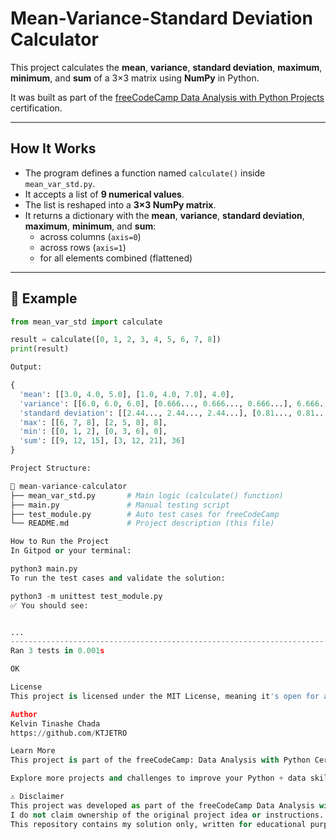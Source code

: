 # Mean-Variance-Standard Deviation Calculator

This project calculates the **mean**, **variance**, **standard deviation**, **maximum**, **minimum**, and **sum** of a 3×3 matrix using **NumPy** in Python.

It was built as part of the [freeCodeCamp Data Analysis with Python Projects](https://www.freecodecamp.org/learn/data-analysis-with-python/data-analysis-with-python-projects/mean-variance-standard-deviation-calculator) certification.

---

## How It Works

- The program defines a function named `calculate()` inside `mean_var_std.py`.
- It accepts a list of **9 numerical values**.
- The list is reshaped into a **3×3 NumPy matrix**.
- It returns a dictionary with the **mean**, **variance**, **standard deviation**, **maximum**, **minimum**, and **sum**:
  - across columns (`axis=0`)
  - across rows (`axis=1`)
  - for all elements combined (flattened)

---

## 🔁 Example

```python
from mean_var_std import calculate

result = calculate([0, 1, 2, 3, 4, 5, 6, 7, 8])
print(result)

Output:

{
  'mean': [[3.0, 4.0, 5.0], [1.0, 4.0, 7.0], 4.0],
  'variance': [[6.0, 6.0, 6.0], [0.666..., 0.666..., 0.666...], 6.666...],
  'standard deviation': [[2.44..., 2.44..., 2.44...], [0.81..., 0.81..., 0.81...], 2.58...],
  'max': [[6, 7, 8], [2, 5, 8], 8],
  'min': [[0, 1, 2], [0, 3, 6], 0],
  'sum': [[9, 12, 15], [3, 12, 21], 36]
}

Project Structure:

📁 mean-variance-calculator
├── mean_var_std.py       # Main logic (calculate() function)
├── main.py               # Manual testing script
├── test_module.py        # Auto test cases for freeCodeCamp
└── README.md             # Project description (this file)

How to Run the Project
In Gitpod or your terminal:

python3 main.py
To run the test cases and validate the solution:

python3 -m unittest test_module.py
✅ You should see:


...
----------------------------------------------------------------------
Ran 3 tests in 0.001s

OK

License
This project is licensed under the MIT License, meaning it's open for anyone to use, modify, and share.

Author
Kelvin Tinashe Chada
https://github.com/KTJETRO

Learn More
This project is part of the freeCodeCamp: Data Analysis with Python Certification.

Explore more projects and challenges to improve your Python + data skills!

⚠️ Disclaimer
This project was developed as part of the freeCodeCamp Data Analysis with Python certification.
I do not claim ownership of the original project idea or instructions.
This repository contains my solution only, written for educational purposes.